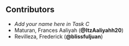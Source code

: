 ## Contributors
- _Add your name here in Task C_
- Maturan, Frances Aaliyah (**@ItzAaliyahh20**)
- Revilleza, Frederick (**@blissfuljuan**)

